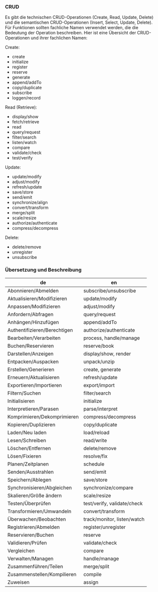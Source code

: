 ### CRUD ###

Es gibt die technischen CRUD-Operationen (Create, Read, Update, Delete) und die semantischen CRUD-Operationen (Insert, Select, Update, Delete).  
Für Funktionen sollten fachliche Namen verwendet werden, die die Bedeutung der Operation beschreiben. Hier ist eine Übersicht der CRUD-Operationen und ihrer fachlichen Namen:

Create: 
- create 
- initialize 
- register 
- reserve
- generate
- append/addTo
- copy/duplicate
- subscribe
- loggen/record

Read (Retrieve): 
- display/show 
- fetch/retrieve
- read
- query/request
- filter/search
- listen/watch
- compare
- validate/check
- test/verify

Update: 
- update/modify 
- adjust/modify 
- refresh/update
- save/store
- send/emit
- synchronize/align
- convert/transform
- merge/split
- scale/resize
- authorize/authenticate
- compress/decompress

Delete: 
- delete/remove
- unregister
- unsubscribe


### Übersetzung und Beschreibung ### 

de | en
------- | -------
Abonnieren/Abmelden | subscribe/unsubscribe
Aktualisieren/Modifizieren | update/modify
Anpassen/Modifizieren | adjust/modify
Anfordern/Abfragen | query/request
Anhängen/Hinzufügen | append/addTo
Authentifizieren/Berechtigen | authorize/authenticate
Bearbeiten/Verarbeiten | process, handle/manage
Buchen/Reservieren | reserve/book
Darstellen/Anzeigen | display/show, render
Entpacken/Auspacken | unpack/unzip
Erstellen/Generieren | create, generate
Erneuern/Aktualisieren | refresh/update
Exportieren/Importieren | export/import
Filtern/Suchen | filter/search
Initialisieren | initialize
Interpretieren/Parasen | parse/interpret
Komprimieren/Dekomprimieren | compress/decompress
Kopieren/Duplizieren | copy/duplicate
Laden/Neu laden | load/reload
Lesen/Schreiben | read/write
Löschen/Entfernen | delete/remove
Lösen/Fixieren | resolve/fix
Planen/Zeitplanen | schedule
Senden/Ausstrahlen | send/emit
Speichern/Ablegen | save/store
Synchronisieren/Abgleichen | synchronize/compare
Skalieren/Größe ändern | scale/resize
Testen/Überprüfen | test/verify, validate/check
Transformieren/Umwandeln | convert/transform
Überwachen/Beobachten | track/monitor, listen/watch
Registrieren/Abmelden | register/unregister
Reservieren/Buchen | reserve
Validieren/Prüfen | validate/check
Vergleichen | compare
Verwalten/Managen | handle/manage
Zusammenführen/Teilen | merge/split
Zusammenstellen/Kompilieren | compile
Zuweisen | assign





